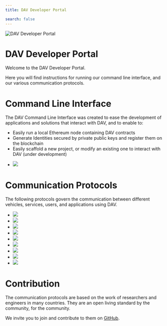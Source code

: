 ```yaml
---
title: DAV Developer Portal

search: false
---
```


<p class="header-image"><img src="/images/header.png" alt="DAV Developer Portal"></p>

# DAV Developer Portal

Welcome to the DAV Developer Portal. 

Here you will find instructions for running our command line interface, and our various communication protocols.

# Command Line Interface

The DAV Command Line Interface was created to ease the development of applications and solutions that interact with DAV, and to enable to:
<ul>
	<li>Easily run a local Ethereum node containing DAV contracts</li>
	<li>Generate Identities secured by private public keys and register them on the blockchain</li>
	<li>Easily scaffold a new project, or modify an existing one to interact with DAV (under development)</li>
</ul>

<ul class="main-thumbs">
  <li><a href="./dav-cli/user_guide.html"><img src="images/thumbnails/cli_user_guide_tumbnail.png" /></a></li>
</ul>

# Communication Protocols

The following protocols govern the communication between different vehicles, services, users, and applications using DAV.


<ul class="main-thumbs">
  <li><a href="./protocol/car_parking.html"><img src="images/thumbnails/car_parking_thumbnail.png" /></a></li>
  <li><a href="./protocol/cargo_insurance.html"><img src="images/thumbnails/cargo_insurance_thumbnail.png" /></a></li>
  <li><a href="./protocol/drone_charging.html"><img src="images/thumbnails/drone_charging_thumbnail.png" /></a></li>
  <li><a href="./protocol/drone_delivery.html"><img src="images/thumbnails/drone_delivery_thumbnail.png" /></a></li>
  <li><a href="./protocol/ev_charging.html"><img src="images/thumbnails/ev_charging_thumbnail.png" /></a></li>
  <li><a href="./protocol/photo_shooting.html"><img src="images/thumbnails/photo_shooting_thumbnail.png" /></a></li>
  <li><a href="./protocol/ride_hailing.html"><img src="images/thumbnails/ride_hailing_thumbnail.png" /></a></li>
  <li><a href="./protocol/vehicle_locating.html"><img src="images/thumbnails/vehicle_locating_thumbnail.png" /></a>
  <li><a href="./protocol/vessel_charging.html"><img src="images/thumbnails/vessel_charging_thumbnail.png" /></a>
</ul>

# Contribution

The communication protocols are based on the work of researchers and engineers in many countries. They are an open living standard by the community, for the community.

We invite you to join and contribute to them on <a href="https://github.com/DAVFoundation" target="blank">GitHub</a>.

